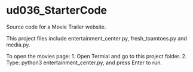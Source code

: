 # ud036_StarterCode

Source code for a Movie Trailer website.

This project files include entertainment_center.py, fresh_toamtoes.py and media.py.

To open the movies page:
	1. Open Termial and go to this project folder. 
	2. Type: python3 entertainment_center.py, and press Enter to run.

